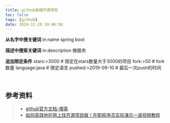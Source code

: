 ```yaml
---
title: github收缩开源项目
toc: false
tags: [github]
date: 2019-12-29 19:40:58
---
```




**从名字中搜关键词**
in:name spring boot  

**描述中搜索关键词**
in:description 微服务 

**追加限定条件**
stars:>3000  # 限定在stars数量大于3000的项目
fork:>50		# fork 数量
language:java   # 限定语言
pushed:>2019-09-10	# 最后一次push的时间



<br>

## 参考资料
> - [github官方文档-搜索](https://help.github.com/cn/github/searching-for-information-on-github)
> - [如何高效地在网上找开源项目做！在职程序员实际演示一波视频教程](https://www.bilibili.com/video/av75587104)
